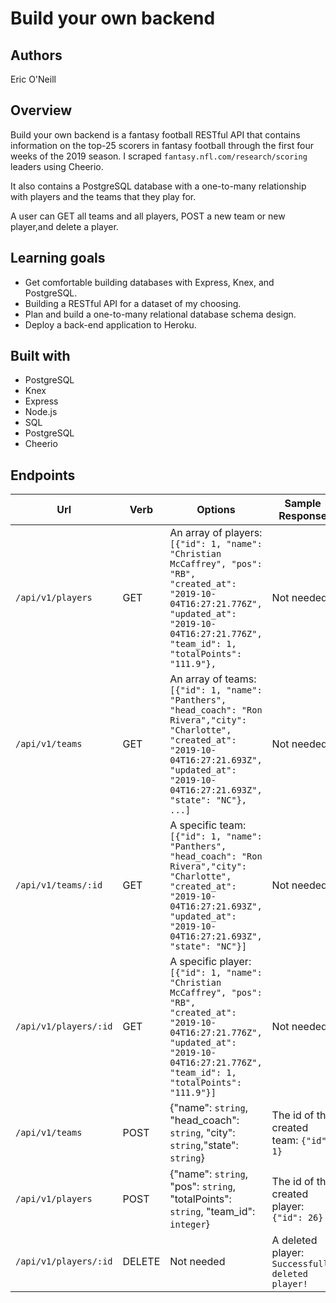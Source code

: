 # Build your own backend
## Authors
Eric O'Neill

## Overview
Build your own backend is a fantasy football RESTful API that contains information on the top-25 scorers in fantasy football through the first four weeks of the 2019 season. I scraped `fantasy.nfl.com/research/scoring` leaders using Cheerio.

It also contains a PostgreSQL database with a one-to-many relationship with players and the teams that they play for.

A user can GET all teams and all players, POST a new team or new player,and delete a player.

## Learning goals
* Get comfortable building databases with Express, Knex, and PostgreSQL.
* Building a RESTful API for a dataset of my choosing.
* Plan and build a one-to-many relational database schema design.
* Deploy a back-end application to Heroku.

## Built with
* PostgreSQL
* Knex
* Express
* Node.js
* SQL
* PostgreSQL
* Cheerio

## Endpoints
| Url | Verb  | Options  | Sample Response  |
|---|---|---|---|
| `/api/v1/players` | GET | An array of players: `[{"id": 1, "name": "Christian McCaffrey", "pos": "RB", "created_at": "2019-10-04T16:27:21.776Z", "updated_at": "2019-10-04T16:27:21.776Z",  "team_id": 1, "totalPoints": "111.9"},` | Not needed |
| `/api/v1/teams` | GET | An array of teams: `[{"id": 1, "name": "Panthers", "head_coach": "Ron Rivera","city": "Charlotte", "created_at": "2019-10-04T16:27:21.693Z", "updated_at": "2019-10-04T16:27:21.693Z", "state": "NC"}, ...]` | Not needed |
| `/api/v1/teams/:id` | GET | A specific team: `[{"id": 1, "name": "Panthers", "head_coach": "Ron Rivera","city": "Charlotte", "created_at": "2019-10-04T16:27:21.693Z", "updated_at": "2019-10-04T16:27:21.693Z", "state": "NC"}]` | Not needed |
| `/api/v1/players/:id`  | GET | A specific player: `[{"id": 1, "name": "Christian McCaffrey", "pos": "RB", "created_at": "2019-10-04T16:27:21.776Z", "updated_at": "2019-10-04T16:27:21.776Z",  "team_id": 1, "totalPoints": "111.9"}]` | Not needed |
| `/api/v1/teams` | POST | {"name": `string`, "head_coach": `string`, "city": `string`,"state": `string`} | The id of the created team: `{"id": 1}` |
| `/api/v1/players` | POST | {"name": `string`, "pos": `string`, "totalPoints": `string`, "team_id": `integer`} | The id of the created player: `{"id": 26}`  |
| `/api/v1/players/:id` | DELETE | Not needed | A deleted player: `Successfully deleted player!` |